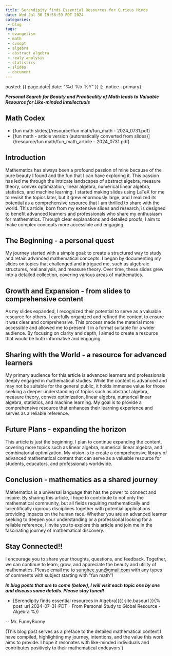 ```yaml
---
title: Serendipity finds Essential Resources for Curious Minds
date: Wed Jul 30 19:56:59 PDT 2024
categories:
 - blog
tags:
 - evangelism
 - math
 - cvxopt
 - algebra
 - abstract algebra
 - realy analysis
 - statistics
 - slides
 - document
---
```


posted: {{ page.date| date: "%d-%b-%Y" }}
{: .notice--primary}

<!--h1>
My Search for meaning in advanced math and statistics
</h1-->

***Personal Search for Beauty and Practicality of Math leads to Valuable Resource for Like-minded Intellectuals***

<h2>Math Codex</h2>

- [fun math slides](/resource/fun math/fun_math - 2024_0731.pdf)
- [fun math - article version (automatically converted from slides)](/resource/fun math/fun_math_article - 2024_0731.pdf)

<h2>Introduction</h2>

Mathematics has always been a profound passion of mine because of the pure beauty I found and the fun that I can have exploring it. This passion has led me through the intricate landscapes of abstract algebra, measure theory, convex optimization, linear algebra, numerical linear algebra, statistics, and machine learning. I started making slides using LaTeX for me to revisit the topics later, but it grew enormously large, and I realized its potential as a comprehensive resource that I am thrilled to share with the world. This article, born from my extensive slides and research, is designed to benefit advanced learners and professionals who share my enthusiasm for mathematics. Through clear explanations and detailed proofs, I aim to make complex concepts more accessible and engaging.

<h2>The Beginning - a personal quest</h2>

My journey started with a simple goal: to create a structured way to study and retain advanced mathematical concepts. I began by documenting my slides on topics that challenged and intrigued me, such as algebraic structures, real analysis, and measure theory. Over time, these slides grew into a detailed collection, covering various areas of mathematics.

<h2>Growth and Expansion - from slides to comprehensive content</h2>

As my slides expanded, I recognized their potential to serve as a valuable resource for others. I carefully organized and refined the content to ensure it was clear and comprehensive. This process made the material more accessible and allowed me to present it in a format suitable for a wider audience. By focusing on clarity and depth, I aimed to create a resource that would be both informative and engaging.

<h2>Sharing with the World - a resource for advanced learners</h2>

My primary audience for this article is advanced learners and professionals deeply engaged in mathematical studies. While the content is advanced and may not be suitable for the general public, it holds immense value for those seeking a deeper understanding of topics such as abstract algebra, measure theory, convex optimization, linear algebra, numerical linear algebra, statistics, and machine learning. My goal is to provide a comprehensive resource that enhances their learning experience and serves as a reliable reference.

<h2>Future Plans - expanding the horizon</h2>

This article is just the beginning. I plan to continue expanding the content, covering more topics such as linear algebra, numerical linear algebra, and combinatorial optimization. My vision is to create a comprehensive library of advanced mathematical content that can serve as a valuable resource for students, educators, and professionals worldwide.

<h2>Conclusion - mathematics as a shared journey</h2>

Mathematics is a universal language that has the power to connect and inspire. By sharing this article, I hope to contribute to not only the mathematical community, but all fields requiring mathematically and scientifically rigorous disciplines together with potential applications providing impacts on the human race. Whether you are an advanced learner seeking to deepen your understanding or a professional looking for a reliable reference, I invite you to explore this article and join me in the fascinating journey of mathematical discovery.

<h2>Stay Connected!!</h2>

I encourage you to share your thoughts, questions, and feedback. Together, we can continue to learn, grow, and appreciate the beauty and utility of mathematics.
Please email me to <sunghee.yun@gmail.com> with any types of comments with subject starting with "fun math"!

***In blog posts that are to come (below),
I will visit each topic one by one
and discuss some details.
Please stay tuned!***

- [Serendipity finds essential resources in Algebra]({{ site.baseurl }}{% post_url 2024-07-31-PDT - From Personal Study to Global Resource - Algebra %})

-- Mr. FunnyBunny

(This blog post serves as a preface to the detailed mathematical content I have compiled, highlighting my journey, intentions, and the value this work aims to provide. I hope it resonates with like-minded individuals and contributes positively to their mathematical endeavors.)

